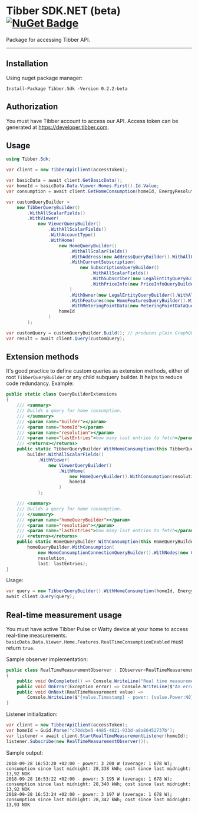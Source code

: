 Tibber SDK.NET (beta) [![NuGet Badge](https://buildstats.info/nuget/Tibber.Sdk?includePreReleases=true)](https://www.nuget.org/packages/Tibber.Sdk)
=======================

Package for accessing Tibber API.

----------
Installation
-------------
Using nuget package manager:
```
Install-Package Tibber.Sdk -Version 0.2.2-beta
```

Authorization
-------------
You must have Tibber account to access our API. Access token can be generated at https://developer.tibber.com.

Usage
-------------
```csharp
using Tibber.Sdk;
```

```csharp
var client = new TibberApiClient(accessToken);

var basicData = await client.GetBasicData();
var homeId = basicData.Data.Viewer.Homes.First().Id.Value;
var consumption = await client.GetHomeConsumption(homeId, EnergyResolution.Monthly);

var customQueryBuilder =
    new TibberQueryBuilder()
        .WithAllScalarFields()
        .WithViewer(
            new ViewerQueryBuilder()
                .WithAllScalarFields()
                .WithAccountType()
                .WithHome(
                    new HomeQueryBuilder()
                        .WithAllScalarFields()
                        .WithAddress(new AddressQueryBuilder().WithAllFields())
                        .WithCurrentSubscription(
                            new SubscriptionQueryBuilder()
                                .WithAllScalarFields()
                                .WithSubscriber(new LegalEntityQueryBuilder().WithAllFields())
                                .WithPriceInfo(new PriceInfoQueryBuilder().WithCurrent(new PriceQueryBuilder().WithAllFields()))
                        )
                        .WithOwner(new LegalEntityQueryBuilder().WithAllFields())
                        .WithFeatures(new HomeFeaturesQueryBuilder().WithAllFields())
                        .WithMeteringPointData(new MeteringPointDataQueryBuilder().WithAllFields()),
                    homeId
                )
        );

var customQuery = customQueryBuilder.Build(); // produces plain GraphQL query text
var result = await client.Query(customQuery);
```

Extension methods
-------------
It's good practice to define custom queries as extension methods, either of root `TibberQueryBuilder` or any child subquery builder. It helps to reduce code redundancy.
Example:
```csharp
public static class QueryBuilderExtensions
{
    /// <summary>
    /// Builds a query for home consumption.
    /// </summary>
    /// <param name="builder"></param>
    /// <param name="homeId"></param>
    /// <param name="resolution"></param>
    /// <param name="lastEntries">how many last entries to fetch</param>
    /// <returns></returns>
    public static TibberQueryBuilder WithHomeConsumption(this TibberQueryBuilder builder, Guid homeId, EnergyResolution resolution, int lastEntries) =>
        builder.WithAllScalarFields()
            .WithViewer(
                new ViewerQueryBuilder()
                    .WithHome(
                        new HomeQueryBuilder().WithConsumption(resolution, lastEntries),
                        homeId
                    )
            );

    /// <summary>
    /// Builds a query for home consumption.
    /// </summary>
    /// <param name="homeQueryBuilder"></param>
    /// <param name="resolution"></param>
    /// <param name="lastEntries">how many last entries to fetch</param>
    /// <returns></returns>
    public static HomeQueryBuilder WithConsumption(this HomeQueryBuilder homeQueryBuilder, EnergyResolution resolution, int lastEntries) =>
        homeQueryBuilder.WithConsumption(
            new HomeConsumptionConnectionQueryBuilder().WithNodes(new ConsumptionQueryBuilder().WithAllFields()),
            resolution,
            last: lastEntries);
}
```
Usage:
```csharp
var query = new TibberQueryBuilder().WithHomeConsumption(homeId, EnergyResolution.Monthly, 12).Build();
await client.Query(query);
```

Real-time measurement usage
-------------
You must have active Tibber Pulse or Watty device at your home to access real-time measurements. `basicData.Data.Viewer.Home.Features.RealTimeConsumptionEnabled` must return `true`.

Sample observer implementation:
```csharp
public class RealTimeMeasurementObserver : IObserver<RealTimeMeasurement>
{
    public void OnCompleted() => Console.WriteLine("Real time measurement stream has been terminated. ");
    public void OnError(Exception error) => Console.WriteLine($"An error occured: {error}");
    public void OnNext(RealTimeMeasurement value) =>
        Console.WriteLine($"{value.Timestamp} - power: {value.Power:N0} W (average: {value.AveragePower:N0} W); consumption since last midnight: {value.AccumulatedConsumption:N3} kWh; cost since last midnight: {value.AccumulatedCost:N2} {value.Currency}");
}
```

Listener initialization:
```csharp
var client = new TibberApiClient(accessToken);
var homeId = Guid.Parse("c70dcbe5-4485-4821-933d-a8a86452737b");
var listener = await client.StartRealTimeMeasurementListener(homeId);
listener.Subscribe(new RealTimeMeasurementObserver());
```

Sample output:
```
2018-09-28 16:53:20 +02:00 - power: 3 200 W (average: 1 678 W); consumption since last midnight: 28,338 kWh; cost since last midnight: 13,92 NOK
2018-09-28 16:53:22 +02:00 - power: 3 195 W (average: 1 678 W); consumption since last midnight: 28,340 kWh; cost since last midnight: 13,92 NOK
2018-09-28 16:53:24 +02:00 - power: 3 197 W (average: 1 678 W); consumption since last midnight: 28,342 kWh; cost since last midnight: 13,93 NOK
```
